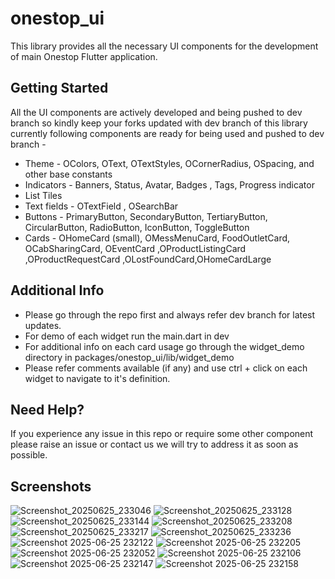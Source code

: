 # onestop_ui

This library provides all the necessary UI components for the development of main Onestop Flutter application.

## Getting Started
All the UI components are actively developed and being pushed to dev branch so kindly keep your forks updated with dev branch of this library
currently following components are ready for being used and pushed to dev branch -
- Theme - OColors, OText, OTextStyles, OCornerRadius, OSpacing, and other base constants
- Indicators - Banners, Status, Avatar, Badges , Tags, Progress indicator
- List Tiles
- Text fields - OTextField , OSearchBar
- Buttons - PrimaryButton, SecondaryButton, TertiaryButton, CircularButton, RadioButton, IconButton, ToggleButton
- Cards - OHomeCard (small), OMessMenuCard, FoodOutletCard, OCabSharingCard, OEventCard ,OProductListingCard ,OProductRequestCard ,OLostFoundCard,OHomeCardLarge

## Additional Info
- Please go through the repo first and always refer dev branch for latest updates.
- For demo of each widget run the main.dart in dev
- For additional info on each card usage go through the widget_demo directory in packages/onestop_ui/lib/widget_demo
- Please refer comments available (if any) and use ctrl + click on each widget to navigate to it's definition.

## Need Help?
If you experience any issue in this repo or require some other component please raise an issue or contact us we will try to address it as soon as possible.

## Screenshots

![Screenshot_20250625_233046](https://github.com/user-attachments/assets/e9fa36fa-9a91-4c24-9e64-07537c1e7190)
![Screenshot_20250625_233128](https://github.com/user-attachments/assets/e99ed7a1-ad65-469c-93d9-1e4e95bb616e)
![Screenshot_20250625_233144](https://github.com/user-attachments/assets/17d120c9-dacc-451c-aca2-00188561762f)
![Screenshot_20250625_233208](https://github.com/user-attachments/assets/5c06bddf-0261-4b57-80ed-ef71ffe8956a)
![Screenshot_20250625_233217](https://github.com/user-attachments/assets/5fde6a44-f080-433f-94f5-ae847072d25a)
![Screenshot_20250625_233236](https://github.com/user-attachments/assets/d9ba5143-c6bb-4d74-85cc-02dad6acad59)
![Screenshot 2025-06-25 232122](https://github.com/user-attachments/assets/fdcb447c-c5a2-499d-9b98-db33178c985c)
![Screenshot 2025-06-25 232205](https://github.com/user-attachments/assets/ff2dee56-ab54-4be5-aa9c-58f0c9007ee9)
![Screenshot 2025-06-25 232052](https://github.com/user-attachments/assets/2af297ae-fe0a-455b-8058-8716fa076c31)
![Screenshot 2025-06-25 232106](https://github.com/user-attachments/assets/bcaf5bc6-38a8-43d3-99cf-84d9534ab80e)
![Screenshot 2025-06-25 232147](https://github.com/user-attachments/assets/6b3202cd-0160-4e20-8b7c-612fea6a7b83)
![Screenshot 2025-06-25 232158](https://github.com/user-attachments/assets/4b842310-70df-49d2-a6e8-a2532c6f1d35)
